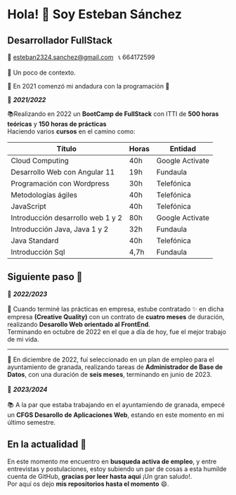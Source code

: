 # Hola! 👋  Soy Esteban Sánchez
## Desarrollador FullStack 
📧 esteban2324.sanchez@gmail.com &nbsp; 📞 664172599 <br>
<br> 📜 Un poco de contexto.

🚀  En 2021 comenzó mi andadura con la programación 🚀 

📅 **_2021/2022_**  <br>

📚Realizando en 2022 un **BootCamp de FullStack** con ITTI de **500 horas teóricas** y **150 horas de prácticas**  <br>
Haciendo varios **cursos** en el camino como: <br>

| Título  | Horas | Entidad |
| ------------- | ------------- | ------------- |
| Cloud Computing |  40h        | Google Activate |
| Desarrollo Web con Angular 11 | 19h | Fundaula |
| Programación con Wordpress | 30h| Telefónica |
| Metodologías ágiles | 40h | Telefónica |
| JavaScript | 40h | Telefónica |
| Introducción desarrollo web 1 y 2 | 80h | Google Activate |
| Introducción Java, Java 1 y 2 | 32h | Fundaula |
| Java Standard | 40h | Telefónica |
| Introducción Sql | 4,7h | Fundaula |

## Siguiente paso 💪 <br>
📅 **_2022/2023_**  
<br> 💼 Cuando terminé las prácticas en empresa, estube contratado ✨ en dicha empresa **(Creative Quality)** con un contrato de **cuatro meses** de duración, realizando **Desarollo Web orientado al FrontEnd**. <br>
Terminando en octubre de 2022 en el que a día de hoy, fue el mejor trabajo de mi vida. <br>
___
💼 En diciembre de 2022, fuí seleccionado en un plan de empleo para el ayuntamiento de granada, realizando tareas de **Administrador de Base de Datos**, con una duración de **seis meses**, terminando en junio de 2023. <br>
<br> 📅 **_2023/2024_** <br>
<br> 📚 A la par que estaba trabajando en el ayuntamiendo de granada, empecé un **CFGS Desarollo de Aplicaciones Web**, estando en este momento en mi último semestre.

## En la actualidad 👀
En este momento me encuentro en **busqueda activa de empleo**, y entre entrevistas y postulaciones, estoy subiendo un par de cosas a esta humilde cuenta de GitHub, **gracias por leer hasta aquí** ¡Un gran saludo!. <br>
Por aquí os dejo **mis repositorios hasta el momento** 😄.


